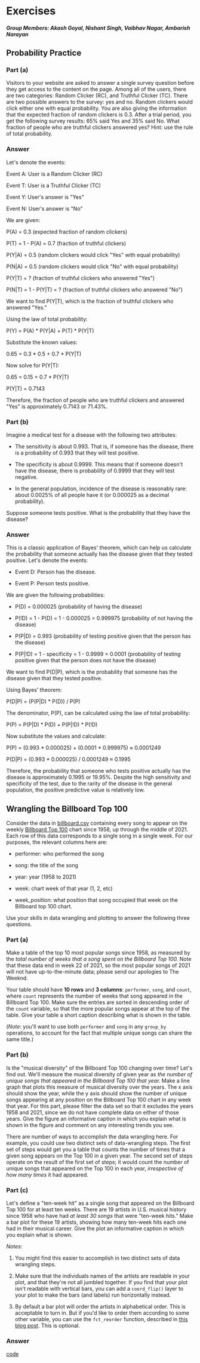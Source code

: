 # Exercises

##### Group Members: Akash Goyal, Nishant Singh, Vaibhav Nagar, Ambarish Narayan

## Probability Practice

### Part (a)

Visitors to your website are asked to answer a single survey question before they get access to the content on the page. Among all of the users, there are two categories: Random Clicker (RC), and Truthful Clicker (TC). There are two possible answers to the survey: yes and no. Random clickers would click either one with equal probability. You are also giving the information that the expected fraction of random clickers is 0.3. After a trial period, you get the following survey results: 65% said Yes and 35% said No. What fraction of people who are truthful clickers answered yes? Hint: use the rule of total probability.

### Answer

Let's denote the events:

Event A: User is a Random Clicker (RC)

Event T: User is a Truthful Clicker (TC)

Event Y: User's answer is "Yes"

Event N: User's answer is "No"

We are given:

P(A) = 0.3 (expected fraction of random clickers)

P(T) = 1 - P(A) = 0.7 (fraction of truthful clickers)

P(Y\|A) = 0.5 (random clickers would click "Yes" with equal probability)

P(N\|A) = 0.5 (random clickers would click "No" with equal probability)

P(Y\|T) = ? (fraction of truthful clickers who answered "Yes")

P(N\|T) = 1 - P(Y\|T) = ? (fraction of truthful clickers who answered "No")

We want to find P(Y\|T), which is the fraction of truthful clickers who answered "Yes."

Using the law of total probability:

P(Y) = P(A) \* P(Y\|A) + P(T) \* P(Y\|T)

Substitute the known values:

0.65 = 0.3 \* 0.5 + 0.7 \* P(Y\|T)

Now solve for P(Y\|T):

0.65 = 0.15 + 0.7 \* P(Y\|T)

P(Y\|T) = 0.7143

Therefore, the fraction of people who are truthful clickers and answered "Yes" is approximately 0.7143 or 71.43%.

### Part (b)

Imagine a medical test for a disease with the following two attributes:

-   The sensitivity is about 0.993. That is, if someone has the disease, there is a probability of 0.993 that they will test positive.

-   The specificity is about 0.9999. This means that if someone doesn't have the disease, there is probability of 0.9999 that they will test negative.

-   In the general population, incidence of the disease is reasonably rare: about 0.0025% of all people have it (or 0.000025 as a decimal probability).

Suppose someone tests positive. What is the probability that they have the disease?

### Answer
This is a classic application of Bayes' theorem, which can help us calculate the probability that someone actually has the disease given that they tested positive. Let's denote the events:

-   Event D: Person has the disease.

-   Event P: Person tests positive.

We are given the following probabilities:

-   P(D) = 0.000025 (probability of having the disease)

-   P(!D) = 1 - P(D) = 1 - 0.000025 = 0.999975 (probability of not having the disease)

-   P(P\|D) = 0.993 (probability of testing positive given that the person has the disease)

-   P(P\|!D) = 1 - specificity = 1 - 0.9999 = 0.0001 (probability of testing positive given that the person does not have the disease)

We want to find P(D\|P), which is the probability that someone has the disease given that they tested positive.

Using Bayes' theorem:

P(D\|P) = (P(P\|D) \* P(D)) / P(P)

The denominator, P(P), can be calculated using the law of total probability:

P(P) = P(P\|D) \* P(D) + P(P\|!D) \* P(!D)

Now substitute the values and calculate:

P(P) = (0.993 \* 0.000025) + (0.0001 \* 0.999975) ≈ 0.0001249

P(D\|P) = (0.993 \* 0.000025) / 0.0001249 ≈ 0.1995

Therefore, the probability that someone who tests positive actually has the disease is approximately 0.1995 or 19.95%. Despite the high sensitivity and specificity of the test, due to the rarity of the disease in the general population, the positive predictive value is relatively low.

## Wrangling the Billboard Top 100

Consider the data in [billboard.csv](https://github.com/jgscott/STA380/blob/bd4000b1d6146fc4137e76a110b7c2d3f8951e27/data/billboard.csv) containing every song to appear on the weekly [Billboard Top 100](https://www.billboard.com/charts/hot-100/) chart since 1958, up through the middle of 2021. Each row of this data corresponds to a single song in a single week. For our purposes, the relevant columns here are:

-   performer: who performed the song

-   song: the title of the song

-   year: year (1958 to 2021)

-   week: chart week of that year (1, 2, etc)

-   week_position: what position that song occupied that week on the Billboard top 100 chart.

Use your skills in data wrangling and plotting to answer the following three questions.

### Part (a)

Make a table of the top 10 most popular songs since 1958, as measured by the *total number of weeks that a song spent on the Billboard Top 100.* Note that these data end in week 22 of 2021, so the most popular songs of 2021 will not have up-to-the-minute data; please send our apologies to The Weeknd.

Your table should have **10 rows** and **3 columns**: `performer`, `song`, and `count`, where `count` represents the number of weeks that song appeared in the Billboard Top 100. Make sure the entries are sorted in descending order of the `count` variable, so that the more popular songs appear at the top of the table. Give your table a short caption describing what is shown in the table.

(*Note*: you'll want to use both `performer` and `song` in any `group_by` operations, to account for the fact that multiple unique songs can share the same title.)

### Part (b)

Is the "musical diversity" of the Billboard Top 100 changing over time? Let's find out. We'll measure the musical diversity of given year as *the number of unique songs that appeared in the Billboard Top 100 that year.* Make a line graph that plots this measure of musical diversity over the years. The x axis should show the year, while the y axis should show the number of unique songs appearing at any position on the Billboard Top 100 chart in any week that year. For this part, please filter the data set so that it excludes the years 1958 and 2021, since we do not have complete data on either of those years. Give the figure an informative caption in which you explain what is shown in the figure and comment on any interesting trends you see.

There are number of ways to accomplish the data wrangling here. For example, you could use two distinct sets of data-wrangling steps. The first set of steps would get you a table that counts the number of times that a given song appears on the Top 100 in a given year. The second set of steps operate on the result of the first set of steps; it would count the number of unique songs that appeared on the Top 100 in each year, *irrespective of how many times* it had appeared.

### Part (c)

Let's define a "ten-week hit" as a single song that appeared on the Billboard Top 100 for at least ten weeks. There are 19 artists in U.S. musical history since 1958 who have had *at least 30 songs* that were "ten-week hits." Make a bar plot for these 19 artists, showing how many ten-week hits each one had in their musical career. Give the plot an informative caption in which you explain what is shown.

*Notes*:

1.  You might find this easier to accomplish in two distinct sets of data wrangling steps.

2.  Make sure that the individuals names of the artists are readable in your plot, and that they're not all jumbled together. If you find that your plot isn't readable with vertical bars, you can add a `coord_flip()` layer to your plot to make the bars (and labels) run horizontally instead.

3.  By default a bar plot will order the artists in alphabetical order. This is acceptable to turn in. But if you'd like to order them according to some other variable, you can use the `fct_reorder` function, described in [this blog post](https://datavizpyr.com/re-ordering-bars-in-barplot-in-r/). This is optional.

### Answer
[code](https://github.com/mostwanted-786/NAAV/tree/main/02_Wrangling%20the%20Billboard%20Top%20100)
